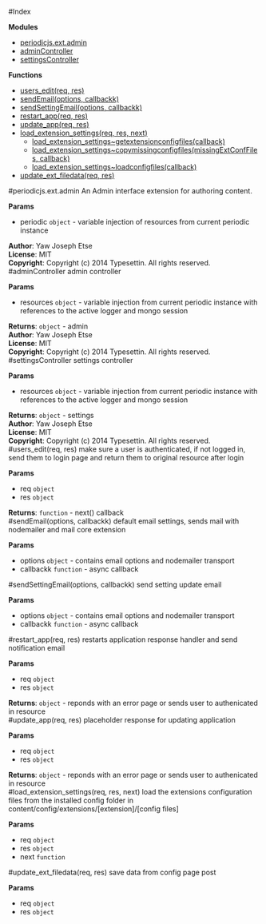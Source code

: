 #Index

**Modules**

* [periodicjs.ext.admin](#periodicjs.ext.module_admin)
* [adminController](#module_adminController)
* [settingsController](#module_settingsController)

**Functions**

* [users_edit(req, res)](#users_edit)
* [sendEmail(options, callbackk)](#sendEmail)
* [sendSettingEmail(options, callbackk)](#sendSettingEmail)
* [restart_app(req, res)](#restart_app)
* [update_app(req, res)](#update_app)
* [load_extension_settings(req, res, next)](#load_extension_settings)
  * [load_extension_settings~getextensionconfigfiles(callback)](#load_extension_settings..getextensionconfigfiles)
  * [load_extension_settings~copymissingconfigfiles(missingExtConfFiles, callback)](#load_extension_settings..copymissingconfigfiles)
  * [load_extension_settings~loadconfigfiles(callback)](#load_extension_settings..loadconfigfiles)
* [update_ext_filedata(req, res)](#update_ext_filedata)
 
<a name="periodicjs.ext.module_admin"></a>
#periodicjs.ext.admin
An Admin interface extension for authoring content.

**Params**

- periodic `object` - variable injection of resources from current periodic instance  

**Author**: Yaw Joseph Etse  
**License**: MIT  
**Copyright**: Copyright (c) 2014 Typesettin. All rights reserved.  
<a name="module_adminController"></a>
#adminController
admin controller

**Params**

- resources `object` - variable injection from current periodic instance with references to the active logger and mongo session  

**Returns**: `object` - admin  
**Author**: Yaw Joseph Etse  
**License**: MIT  
**Copyright**: Copyright (c) 2014 Typesettin. All rights reserved.  
<a name="module_settingsController"></a>
#settingsController
settings controller

**Params**

- resources `object` - variable injection from current periodic instance with references to the active logger and mongo session  

**Returns**: `object` - settings  
**Author**: Yaw Joseph Etse  
**License**: MIT  
**Copyright**: Copyright (c) 2014 Typesettin. All rights reserved.  
<a name="users_edit"></a>
#users_edit(req, res)
make sure a user is authenticated, if not logged in, send them to login page and return them to original resource after login

**Params**

- req `object`  
- res `object`  

**Returns**: `function` - next() callback  
<a name="sendEmail"></a>
#sendEmail(options, callbackk)
default email settings, sends mail with nodemailer and mail core extension

**Params**

- options `object` - contains email options and nodemailer transport  
- callbackk `function` - async callback  

<a name="sendSettingEmail"></a>
#sendSettingEmail(options, callbackk)
send setting update email

**Params**

- options `object` - contains email options and nodemailer transport  
- callbackk `function` - async callback  

<a name="restart_app"></a>
#restart_app(req, res)
restarts application response handler and send notification email

**Params**

- req `object`  
- res `object`  

**Returns**: `object` - reponds with an error page or sends user to authenicated in resource  
<a name="update_app"></a>
#update_app(req, res)
placeholder response for updating application

**Params**

- req `object`  
- res `object`  

**Returns**: `object` - reponds with an error page or sends user to authenicated in resource  
<a name="load_extension_settings"></a>
#load_extension_settings(req, res, next)
load the extensions configuration files from the installed config folder in content/config/extensions/[extension]/[config files]

**Params**

- req `object`  
- res `object`  
- next `function`  

<a name="update_ext_filedata"></a>
#update_ext_filedata(req, res)
save data from config page post

**Params**

- req `object`  
- res `object`  

